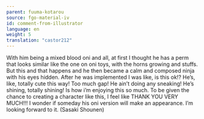 ```yaml
---
parent: fuuma-kotarou
source: fgo-material-iv
id: comment-from-illustrator
language: en
weight: 5
translation: "castor212"
---
```


With him being a mixed blood oni and all, at first I thought he has a perm that looks similar like the one on oni toys, with the horns growing and stuffs. But this and that happens and he then became a calm and composed ninja with his eyes hidden. After he was implemented I was like, is this ok!? He’s, like, totally cute this way! Too much gap! He ain’t doing any sneaking! He’s shining, totally shining! Is how i’m enjoying this so much. To be given the chance to creating a character like this, I feel like THANK YOU VERY MUCH!!! I wonder if someday his oni version will make an appearance. I’m looking forward to it. (Sasaki Shounen)

